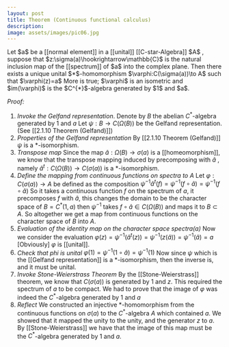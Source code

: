 ```yaml
---
layout: post
title: Theorem (Continuous functional calculus)
description: 
image: assets/images/pic06.jpg
---
```



<html lang="en">
<head>
  <meta charset="UTF-8">
  <meta name="viewport" content="width=device-width, initial-scale=1.0">
  <title>Math Rendering with KaTeX</title>
  <!-- Include KaTeX CSS -->
  <link rel="stylesheet" href="https://cdnjs.cloudflare.com/ajax/libs/KaTeX/0.12.0/katex.min.css">
  <!-- Include KaTeX JavaScript -->
  <script src="https://cdnjs.cloudflare.com/ajax/libs/KaTeX/0.12.0/katex.min.js"></script>
  <!-- Include the auto-render extension for KaTeX -->
  <script src="https://cdnjs.cloudflare.com/ajax/libs/KaTeX/0.12.0/contrib/auto-render.min.js"></script>
</head>
<body>
  <!-- Math content -->
  <div id="math-content">
    <p>Let $a$ be a [[normal element]] in a [[unital]] [[C-star-Algebra]] $A$ , suppose that $z:\sigma(a)\hookrightarrow\mathbb{C}$ is the natural inclusion map of the [[spectrum]] of $a$ into the complex plane. Then there exists a unique unital $*$-homomorphism $\varphi:C(\sigma(a))\to A$ such that $\varphi(z)=a$
More is true; $\varphi$ is an isometric and $im(\varphi)$ is the $C^{*}$-algebra generated by $1$ and $a$.

_Proof:_
1. _Invoke the Gelfand representation_.
	Denote by $B$ the abelian $C^{*}$-algebra generated by $1$ and $a$
	Let   $\psi:B\to C(\Omega(B))$ be the Gelfand representation.
	 (See [[2.1.10 Theorem (Gelfand)]])
2. _Properties of the Gelfand representation_ 
	By [[2.1.10 Theorem (Gelfand)]] $\psi$ is a $*$-isomorphism.
3. _Transpose map_ 
	Since the map $\hat{a}:\Omega(B)\to\sigma(a)$ is a [[homeomorphism]], we know that the transpose mapping induced by precomposing with  $\hat{a}$ , namely $\hat{a}^{t}:C(\Omega(B))\to C(\sigma(a))$ is a $*$-isomorphism.
4. _Define the mapping from continuous functions on spectra to A_
	Let $\varphi: C(\sigma(a))\to A$ be defined as the composition 
	$\psi^{-1}\hat{a}^{t}(f)=\psi^{-1}(f\circ\hat{a})=\psi^{-1}(f\circ\hat{a})$
	 So it takes a continuous function $f$ on the spectrum of $a$, it precomposes $f$ with $\hat{a}$, this changes the domain to be the character space of $B=C^{*}(1,a)$ then $\psi^{-1}$ takes $f\circ\hat{a}\in C(\Omega(B))$ and maps it to $B\subset A$. So altogether we get a map from continuous functions on the character space of $B$ into $A$.
5. _Evaluation of the identity map on the character space spectra(a)_
	Now we consider the evaluation $\varphi(z)=\psi^{-1}(\hat{a}^t(z))=\psi^{-1}(z(\hat{a}))=\psi^{-1}(\hat{a})=a$
	[Obviously] $\varphi$ is [[unital]].
6. _Check that phi is unital_
	$\varphi(1)=\psi^{-1}(1\circ\hat{a})=\psi^{-1}(1)$ 
	Now since $\psi$ which is the [[Gelfand representation]] is a $*$-isomorphism, then the inverse is, and it must be unital.
7. _Invoke Stone-Weierstrass Theorem_
	By the [[Stone-Weierstrass]] theorem, we know that $C(\sigma(a))$ is generated by $1$ and $z$. This required the spectrum of $a$ to be compact. We had to prove that the image of $\varphi$ was indeed the $C^{*}$-algebra generated by $1$ and $a$
8. _Reflect_
	We constructed an injective $*$-homomorphism from the continuous functions on $\sigma(a)$ to the $C^{*}$-algebra $A$ which contained $a$.
	We showed that it mapped the unity to the unity, and the generator $z$ to $a$. By [[Stone-Weierstrass]] we have that the image of this map must be the $C^{*}$-algebra generated by $1$ and $a$. 
  </div>

  <script>
    // Render math using KaTeX
    renderMathInElement(document.getElementById('math-content'));
  </script>
</body>
</html>
